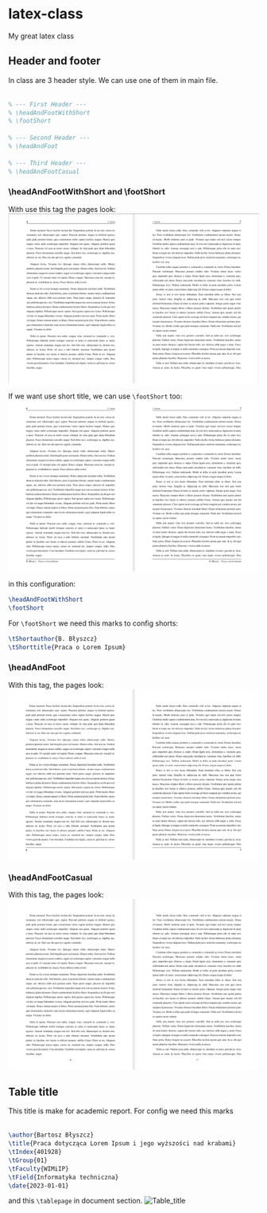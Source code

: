# latex-class
My great latex class

## Header and footer

In class are 3 header style. We can use one of them in main file.
```tex

% --- First Header ---
% \headAndFootWithShort
% \footShort
    
% --- Second Header ---
% \headAndFoot

% --- Third Header ---
% \headAndFootCasual

```



### \headAndFootWithShort and \footShort
With use this tag the pages look:
![HeaderOne](./images/headerOne.png)    
  
If we want use short title, we can use `\footShort` too:
![HeaderTwo](./images/headerTwo.png)

in this configuration:
```tex
\headAndFootWithShort
\footShort
```
    
For `\footShort` we need this marks to config shorts:
```tex
\tShortauthor{B. Błyszcz}
\tShorttitle{Praca o Lorem Ipsum} 
```

### \headAndFoot
With this tag, the pages look:
![HeaderThree](./images/headerThree.png)

### \headAndFootCasual
With this tag, the pages look:
![HeaderFour](./images/headerFour.png)



## Table title
This title is make for academic report. For config we need this marks

```tex

\author{Bartosz Błyszcz}
\title{Praca dotycząca Lorem Ipsum i jego wyższości nad krabami}
\tIndex{401928}
\tGroup{01}
\tFaculty{WIMiIP}
\tField{Informatyka techniczna}
\date{2023-01-01}

```
  
and this `\tablepage` in document section.
![Table_title](./tableTitle.png)